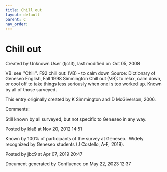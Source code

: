 ```yaml
---
title: Chill out
layout: default
parent: C
nav_order:
---
```


# Chill out

Created by  Unknown User (tjc13), last modified on Oct 05, 2008

VB: see ''Chill''. F92 chill out: (VB) - to calm down Source: Dictionary of Geneseo English, Fall 1998 Simmington Chill out (VB): to relax, calm down, or cool off to take things less seriously when one is too worked up. Known by all of those surveyed.

This entry originally created by K Simmington and D McGiverson, 2006.

Comments:

Still known by all surveyed, but not specific to Geneseo in any way. 

Posted by kla8 at Nov 20, 2012 14:51

Known by 100% of participants of the survey at Geneseo.  Widely recognized by Geneseo students (J Costello, A-F, 2019).

Posted by jbc9 at Apr 07, 2019 20:47

Document generated by Confluence on May 22, 2023 12:37


